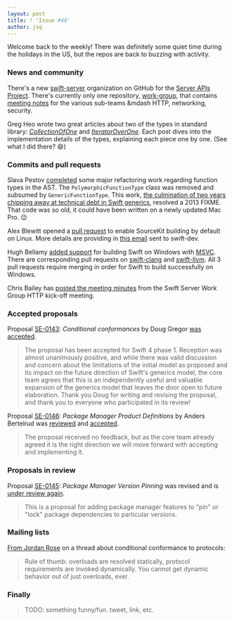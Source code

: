 ```yaml
---
layout: post
title: ! 'Issue #48'
author: jsq
---
```


Welcome back to the weekly! There was definitely some quiet time during the holidays in the US, but the repos are back to buzzing with activity.

<!--excerpt-->

### News and community

There's a new [swift-server](https://github.com/swift-server) organization on GitHub for the [Server APIs Project](https://swift.org/server-apis/). There's currently only one repository, [work-group](https://github.com/swift-server/work-group), that contains [meeting notes](https://github.com/swift-server/work-group/tree/master/meetings) for the various sub-teams &mdash HTTP, networking, security.

Greg Heo wrote two great articles about two of the types in standard library: [*CollectionOfOne*](https://swiftunboxed.com/open-source/CollectionOfOne/) and [*IteratorOverOne*](https://swiftunboxed.com/open-source/IteratorOverOne/). Each post dives into the implementation details of the types, explaining each piece one by one. (See what I did there? 😄)

### Commits and pull requests

Slava Pestov [completed](https://github.com/apple/swift/pull/5935) some major refactoring work regarding function types in the AST. The `PolymorphicFunctionType` class was removed and subsumed by `GenericFunctionType`. This work, [the culmination of two years chipping away at technical debt in Swift generics](https://twitter.com/slava_pestov/status/802942139873173504), resolved a 2013 FIXME. That code was so old, it could have been written on a newly updated Mac Pro. 😉

Alex Blewitt opened a [pull request](https://github.com/apple/swift/pull/5903) to enable SourceKit building by default on Linux. More details are providing in [this email](https://lists.swift.org/pipermail/swift-dev/Week-of-Mon-20161121/003554.html) sent to swift-dev.

Hugh Bellamy [added support](https://github.com/apple/swift/pull/5904) for building Swift on Windows with [MSVC](https://en.wikipedia.org/wiki/Visual_C%2B%2B). There are corresponding pull requests on [swift-clang](https://github.com/apple/swift-clang/pull/45) and [swift-llvm](https://github.com/apple/swift-llvm/pull/33). All 3 pull requests require merging in order for Swift to build successfully on Windows.

Chris Bailey has [posted the meeting minutes](https://github.com/swift-server/work-group/pull/52) from the Swift Server Work Group HTTP kick-off meeting.

### Accepted proposals

Proposal [SE-0143](https://github.com/apple/swift-evolution/blob/master/proposals/0143-conditional-conformances.md): *Conditional conformances* by Doug Gregor [was accepted](https://lists.swift.org/pipermail/swift-evolution-announce/2016-November/000295.html).

> The proposal has been accepted for Swift 4 phase 1. Reception was almost unanimously positive, and while there was valid discussion and concern about the limitations of the initial model as proposed and its impact on the future direction of Swift's generics model, the core team agrees that this is an independently useful and valuable expansion of the generics model that leaves the door open to future elaboration. Thank you Doug for writing and revising the proposal, and thank you to everyone who participated in its review!

Proposal [SE-0146](https://github.com/apple/swift-evolution/blob/master/proposals/0146-package-manager-product-definitions.md): *Package Manager Product Definitions* by Anders Bertelrud was [reviewed](https://lists.swift.org/pipermail/swift-evolution-announce/2016-November/000296.html) and [accepted](https://lists.swift.org/pipermail/swift-evolution-announce/2016-November/000298.html).

> The proposal received no feedback, but as the core team already agreed it is the right direction we will move forward with accepting and implementing it.

### Proposals in review

Proposal [SE-0145](https://github.com/apple/swift-evolution/blob/master/proposals/0145-package-manager-version-pinning.md): *Package Manager Version Pinning* was revised and is [under review again](https://lists.swift.org/pipermail/swift-evolution-announce/2016-November/000297.html).

> This is a proposal for adding package manager features to "pin" or "lock" package dependencies to particular versions.

### Mailing lists

[From Jordan Rose](https://lists.swift.org/pipermail/swift-users/Week-of-Mon-20161114/003982.html) on a thread about conditional conformance to protocols:

> Rule of thumb: overloads are resolved statically, protocol requirements are invoked dynamically. You cannot get dynamic behavior out of just overloads, ever.

### Finally

> TODO: something funny/fun. tweet, link, etc.
